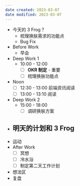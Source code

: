 ```yaml
---
date created: 2023-03-07 
date modified: 2023-03-07
---
```

- 今天的 3 Frog？
	- 梳理换肤需求的功能点
	- Bug Fix
- Before Work
	- 早会
- Deep Work 1
	- 10:00 - 12:00
		- [ ] **OKR 制定** - 重要
		- [ ] 梳理换肤功能点
- Noon
	- [ ] 12:30 - 13:00 前端资讯阅读
	- [ ] 13:00 - 13:10 阅读
- Deep Work 2
	- 15:00 - 18:00
		- [ ] 调研换肤方案
- 明天的计划和 3 Frog
	- 
- 运动
- After Work
	- [ ] 冥想
	- [ ] 冷水浴
	- [ ] 制定第二天工作计划
- 想法区
- 复盘
